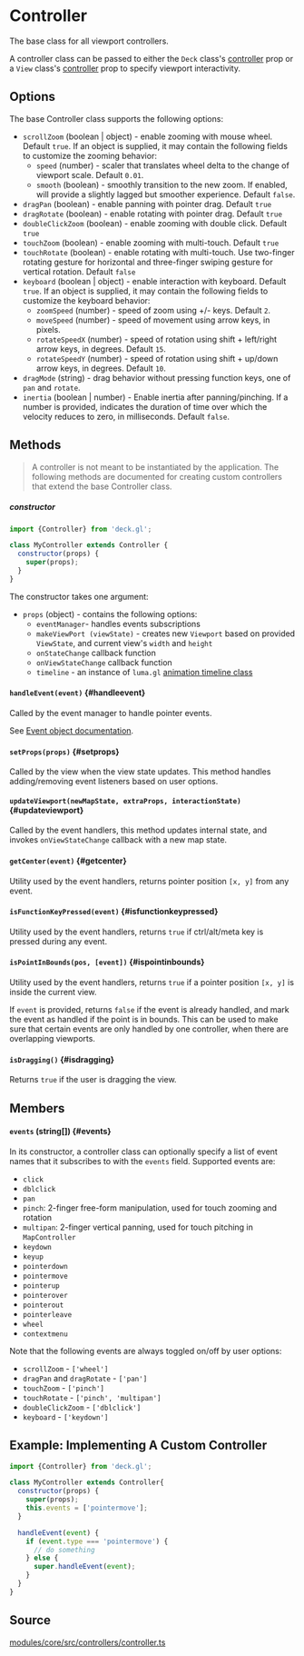# Controller

The base class for all viewport controllers.

A controller class can be passed to either the `Deck` class's [controller](./deck.md#controller) prop or a `View` class's [controller](./view.md#controller) prop to specify viewport interactivity.


## Options

The base Controller class supports the following options:

* `scrollZoom` (boolean | object) - enable zooming with mouse wheel. Default `true`. If an object is supplied, it may contain the following fields to customize the zooming behavior:
  + `speed` (number) - scaler that translates wheel delta to the change of viewport scale. Default `0.01`.
  + `smooth` (boolean) - smoothly transition to the new zoom. If enabled, will provide a slightly lagged but smoother experience. Default `false`.
* `dragPan` (boolean) - enable panning with pointer drag. Default `true`
* `dragRotate` (boolean) - enable rotating with pointer drag. Default `true`
* `doubleClickZoom` (boolean) - enable zooming with double click. Default `true`
* `touchZoom` (boolean) - enable zooming with multi-touch. Default `true`
* `touchRotate` (boolean) - enable rotating with multi-touch. Use two-finger rotating gesture for horizontal and three-finger swiping gesture for vertical rotation. Default `false`
* `keyboard` (boolean | object) - enable interaction with keyboard. Default `true`. If an object is supplied, it may contain the following fields to customize the keyboard behavior:
    * `zoomSpeed` (number) - speed of zoom using +/- keys. Default `2`.
    * `moveSpeed` (number) - speed of movement using arrow keys, in pixels.
    * `rotateSpeedX` (number) - speed of rotation using shift + left/right arrow keys, in degrees. Default `15`.
    * `rotateSpeedY` (number) - speed of rotation using shift + up/down arrow keys, in degrees. Default `10`.
* `dragMode` (string) - drag behavior without pressing function keys, one of `pan` and `rotate`.
* `inertia` (boolean | number) - Enable inertia after panning/pinching. If a number is provided, indicates the duration of time over which the velocity reduces to zero, in milliseconds. Default `false`.

## Methods

> A controller is not meant to be instantiated by the application. The following methods are documented for creating custom controllers that extend the base Controller class.

##### constructor

```js
import {Controller} from 'deck.gl';

class MyController extends Controller {
  constructor(props) {
    super(props);
  }
}
```

The constructor takes one argument:

* `props` (object) - contains the following options: 
  * `eventManager`- handles events subscriptions
  * `makeViewPort (viewState)` - creates new `Viewport` based on provided `ViewState`, and current view's `width` and `height`
  * `onStateChange` callback function
  * `onViewStateChange` callback function
  * `timeline` - an instance of `luma.gl` [animation timeline class](https://github.com/visgl/luma.gl/blob/d5bd93ef6bd0a0ff4af7880424286bda269e29a8/dev-docs/RFCs/v7.1/animation-timeline-rfc.md)


#### `handleEvent(event)` {#handleevent}

Called by the event manager to handle pointer events.

See [Event object documentation](https://visgl.github.io/mjolnir.js/docs/api-reference/event).


#### `setProps(props)` {#setprops}

Called by the view when the view state updates. This method handles adding/removing event listeners based on user options.

#### `updateViewport(newMapState, extraProps, interactionState)` {#updateviewport}

Called by the event handlers, this method updates internal state, and invokes `onViewStateChange` callback with a new map state.

#### `getCenter(event)` {#getcenter}

Utility used by the event handlers, returns pointer position `[x, y]` from any event.

#### `isFunctionKeyPressed(event)` {#isfunctionkeypressed}

Utility used by the event handlers, returns `true` if ctrl/alt/meta key is pressed during any event.

#### `isPointInBounds(pos, [event])` {#ispointinbounds}

Utility used by the event handlers, returns `true` if a pointer position `[x, y]` is inside the current view.

If `event` is provided, returns `false` if the event is already handled, and mark the event as handled if the point is in bounds. This can be used to make sure that certain events are only handled by one controller, when there are overlapping viewports.

#### `isDragging()` {#isdragging}

Returns `true` if the user is dragging the view.


## Members

#### `events` (string[]) {#events}

In its constructor, a controller class can optionally specify a list of event names that it subscribes to with the `events` field. 
Supported events are:

* `click`
* `dblclick`
* `pan`
* `pinch`: 2-finger free-form manipulation, used for touch zooming and rotation
* `multipan`: 2-finger vertical panning, used for touch pitching in `MapController`
* `keydown`
* `keyup`
* `pointerdown`
* `pointermove`
* `pointerup`
* `pointerover`
* `pointerout`
* `pointerleave`
* `wheel`
* `contextmenu`

Note that the following events are always toggled on/off by user options:

* `scrollZoom` - `['wheel']`
* `dragPan` and `dragRotate` - `['pan']`
* `touchZoom` - `['pinch']`
* `touchRotate` - `['pinch', 'multipan']`
* `doubleClickZoom` - `['dblclick']`
* `keyboard` - `['keydown']`


## Example: Implementing A Custom Controller

```js
import {Controller} from 'deck.gl';

class MyController extends Controller{
  constructor(props) {
    super(props);
    this.events = ['pointermove'];
  }

  handleEvent(event) {
    if (event.type === 'pointermove') {
      // do something
    } else {
      super.handleEvent(event);
    }
  }
}
```

## Source

[modules/core/src/controllers/controller.ts](https://github.com/visgl/deck.gl/blob/master/modules/core/src/controllers/controller.ts)
